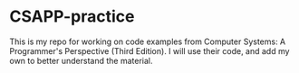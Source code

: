 # CSAPP-practice
This is my repo for working on code examples from Computer Systems: A Programmer's Perspective (Third Edition). I will use their code, and add my own to better understand the material.
